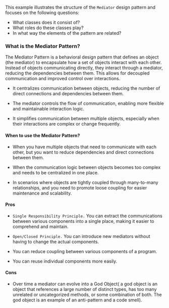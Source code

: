 This example illustrates the structure of the `Mediator` design pattern and focuses on the following questions:

* What classes does it consist of?
* What roles do these classes play?
* In what way the elements of the pattern are related?

### What is the Mediator Pattern?
The Mediator Pattern is a behavioral design pattern that defines an object (the mediator) to encapsulate how a set of objects interact with each other. Instead of objects communicating directly, they interact through a mediator, reducing the dependencies between them. This allows for decoupled communication and improved control over interactions. 

* It centralizes communication between objects, reducing the number of direct connections and dependencies between them.

* The mediator controls the flow of communication, enabling more flexible and maintainable interaction logic.

* It simplifies communication between multiple objects, especially when their interactions are complex or change frequently.

#### When to use the Mediator Pattern?
* When you have multiple objects that need to communicate with each other, but you want to reduce dependencies and direct connections between them.

* When the communication logic between objects becomes too complex and needs to be centralized in one place.

* In scenarios where objects are tightly coupled through many-to-many relationships, and you need to promote loose coupling for easier maintenance and scalability.

#### Pros

* `Single Responsibility Principle.` You can extract the communications between various components into a single place, making it easier to comprehend and maintain.

* `Open/Closed Principle.` You can introduce new mediators without having to change the actual components.

 * You can reduce coupling between various components of a program.

 * You can reuse individual components more easily.

#### Cons

* Over time a mediator can evolve into a God Object( a god object is an object that references a large number of distinct types, has too many unrelated or uncategorized methods, or some combination of both. The god object is an example of an anti-pattern and a code smell).